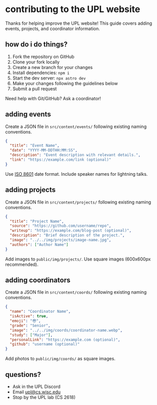 # contributing to the UPL website

Thanks for helping improve the UPL website! This guide covers adding events, projects, and coordinator information.

## how do i do things?

1. Fork the repository on GitHub
2. Clone your fork locally
3. Create a new branch for your changes
4. Install dependencies: `npm i`
5. Start the dev server: `npx astro dev`
6. Make your changes following the guidelines below
7. Submit a pull request

Need help with Git/GitHub? Ask a coordinator!

## adding events

Create a JSON file in `src/content/events/` following existing naming conventions.

```json
{
  "title": "Event Name",
  "date": "YYYY-MM-DDTHH:MM:SS",
  "description": "Event description with relevant details.",
  "link": "https://example.com/link (optional)"
}
```

Use [ISO 8601](https://en.wikipedia.org/wiki/ISO_8601) date format. Include speaker names for lightning talks.

## adding projects

Create a JSON file in `src/content/projects/` following existing naming conventions.

```json
{
  "title": "Project Name",
  "source": "https://github.com/username/repo",
  "writeup": "https://example.com/blog-post (optional)",
  "description": "Brief description of the project.",
  "image": "../../img/projects/image-name.jpg",
  "authors": ["Author Name"]
}
```

Add images to `public/img/projects/`. Use square images (600x600px recommended).

## adding coordinators

Create a JSON file in `src/content/coords/` following existing naming conventions.

```json
{
  "name": "Coordinator Name",
  "isActive": true,
  "emoji": "😎",
  "grade": "Senior",
  "image": "../../img/coords/coordinator-name.webp",
  "study": ["Major"],
  "personalLink": "https://example.com (optional)",
  "github": "username (optional)"
}
```

Add photos to `public/img/coords/` as square images.

## questions?

- Ask in the UPL Discord
- Email upl@cs.wisc.edu
- Stop by the UPL lab (CS 2618)
